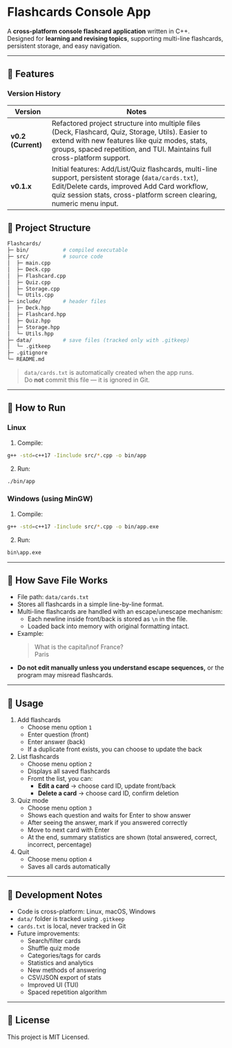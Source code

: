 # Flashcards Console App

A **cross-platform console flashcard application** written in C++.  
Designed for **learning and revising topics**, supporting multi-line flashcards, persistent storage, and easy navigation.

---

## 🔹 Features

### Version History
| Version | Notes |
|---------|-------|
| **v0.2 (Current)** | Refactored project structure into multiple files (Deck, Flashcard, Quiz, Storage, Utils). Easier to extend with new features like quiz modes, stats, groups, spaced repetition, and TUI. Maintains full cross-platform support. |
| **v0.1.x** | Initial features: Add/List/Quiz flashcards, multi-line support, persistent storage (`data/cards.txt`), Edit/Delete cards, improved Add Card workflow, quiz session stats, cross-platform screen clearing, numeric menu input. |

## 🔹 Project Structure

```bash
Flashcards/
├─ bin/           # compiled executable
├─ src/           # source code
│  ├─ main.cpp
│  ├─ Deck.cpp
│  ├─ Flashcard.cpp
│  ├─ Quiz.cpp
│  ├─ Storage.cpp
│  └─ Utils.cpp
├─ include/       # header files
│  ├─ Deck.hpp
│  ├─ Flashcard.hpp
│  ├─ Quiz.hpp
│  ├─ Storage.hpp
│  └─ Utils.hpp
├─ data/          # save files (tracked only with .gitkeep)
│  └─ .gitkeep
├─ .gitignore
└─ README.md

```

> `data/cards.txt` is automatically created when the app runs.  
> Do **not** commit this file — it is ignored in Git.

---

## 🔹 How to Run

### Linux

1. Compile:
```bash
g++ -std=c++17 -Iinclude src/*.cpp -o bin/app

```
2. Run:
```bash
./bin/app
```

### Windows (using MinGW)

1. Compile:
```bash
g++ -std=c++17 -Iinclude src/*.cpp -o bin/app.exe

```
2. Run:
```bash
bin\app.exe
```

---

## 🔹 How Save File Works
- File path: `data/cards.txt`
- Stores all flashcards in a simple line-by-line format.
- Multi-line flashcards are handled with an escape/unescape mechanism:
    - Each newline inside front/back is stored as `\n` in the file.
    - Loaded back into memory with original formatting intact.
- Example:
    > What is the capital\nof France?<br>
    > Paris
- **Do not edit manually unless you understand escape sequences,** or the program may misread flashcards.

---

## 🔹 Usage
1. Add flashcards
    - Choose menu option `1`
    - Enter question (front)
    - Enter answer (back)
    - If a duplicate front exists, you can choose to update the back
2. List flashcards
    - Choose menu option `2`
    - Displays all saved flashcards
    - Fromt the list, you can:
        - **Edit a card** -> choose card ID, update front/back
        - **Delete a card** -> choose card ID, confirm deletion
3. Quiz mode
    - Choose menu option `3`
    - Shows each question and waits for Enter to show answer
    - After seeing the answer, mark if you answered correctly
    - Move to next card with Enter
    - At the end, summary statistics are shown (total answered, correct, incorrect, percentage)
4. Quit
    - Choose menu option `4`
    - Saves all cards automatically

---

## 🔹 Development Notes
- Code is cross-platform: Linux, macOS, Windows
- `data/` folder is tracked using `.gitkeep`
- `cards.txt` is local, never tracked in Git
- Future improvements:
    - Search/filter cards
    - Shuffle quiz mode
    - Categories/tags for cards
    - Statistics and analytics
    - New methods of answering
    - CSV/JSON export of stats
    - Improved UI (TUI)
    - Spaced repetition algorithm

---

## 🔹 License
This project is MIT Licensed.